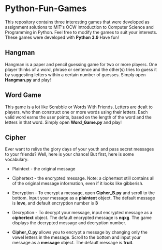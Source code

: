 # Python-Fun-Games
This repository contains three interesting games that were developed as assignment solutions to MIT's OCW Introduction to Computer Science and Programming in Python. Feel free to modify the games to suit your interests. These games were developed with **Python 3.9** Have fun!

## Hangman
Hangman is a paper and pencil guessing game for two or more players. One player thinks of a word, phrase or sentence and the other(s) tries to guess it by suggesting letters within a certain number of guesses. Simply open **Hangman.py** and play!

## Word Game
This game is a lot like Scrabble or Words With Friends. Letters are dealt to players, who then construct one or more words using their letters. Each valid word earns the user points, based on the length of the word and the letters in that word. Simply open **Word_Game.py** and play! 

## Cipher
Ever want to relive the glory days of your youth and pass secret messages to your friends? Well, here is your chance!
But first, here is some vocabulary: 
* Plaintext - the original message 
* Ciphertext - the encrypted message. Note: a ciphertext still contains all of the original message information, even if it looks like gibberish.

* Encryption - To encrypt a message, open **Cipher_B.py** and scroll to the bottom. Input your message as a **plaintext** object. The default message is **love**, and default encryption number is **3**
* Decryption - To decrypt your message, input encrypted message as a **ciphertext** object. The default encrypted message is **nqxg**. The game displays the decrypted message and decryption number. 
* **Cipher_C.py** allows you to encrypt a message by changing only the vowel letters in the message. Scroll to the bottom and input your message as a **message** object. The default message is **fruit**.
